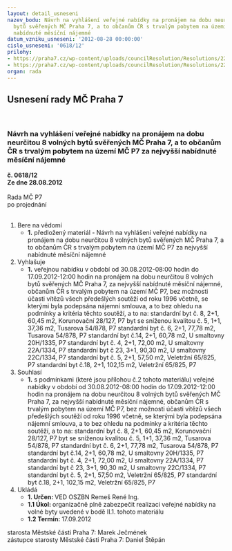 ```yaml
---
layout: detail_usneseni
nazev_bodu: Návrh na vyhlášení veřejné nabídky na pronájem na dobu neurčitou 8 volných
  bytů svěřených MČ Praha 7, a to občanům ČR s trvalým pobytem na území MČ P7 za nejvyšší
  nabídnuté měsíční nájemné
datum_vzniku_usneseni: '2012-08-28 00:00:00'
cislo_usneseni: '0618/12'
prilohy:
- https://praha7.cz/wp-content/uploads/councilResolution/Resolutions/22572/45-12-r12-0828-sou_podm%c3%adnky.doc
- https://praha7.cz/wp-content/uploads/councilResolution/Resolutions/22572/45-12-r12-0828-sou_formul%c3%a1%c5%99.doc
organ: rada
---
```

<div id="ucUsn_pList" class="usn">
	<span><h2>Usnesení rady MČ Praha 7 </h2>
<br></span><div class="standBody">
<span><h3>Návrh na vyhlášení veřejné nabídky na pronájem na dobu neurčitou 8 volných bytů svěřených MČ Praha 7, a to občanům ČR s trvalým pobytem na území MČ P7 za nejvyšší nabídnuté měsíční nájemné</h3></span><div class="center">
		<strong>č. 0618/12</strong><br>
	</div>
<div class="center">
		<strong>Ze dne 28.08.2012</strong><br><br>
	</div>Rada MČ P7<br> po projednání<br><br><ol>
<li>Bere na vědomí<ul><li>
<strong>1.</strong> předložený materiál - Návrh na vyhlášení veřejné nabídky na pronájem na dobu neurčitou 8 volných bytů svěřených MČ Praha 7, a to občanům ČR s trvalým pobytem na území MČ P7 za nejvyšší nabídnuté měsíční nájemné</li></ul>
</li>
<li>Vyhlašuje<ul><li>
<strong>1.</strong> veřejnou nabídku v období od 30.08.2012-08:00 hodin do 17.09.2012-12:00 hodin na pronájem na dobu neurčitou 8 volných bytů svěřených MČ Praha 7, za nejvyšší nabídnuté měsíční nájemné, občanům ČR s trvalým pobytem na území MČ P7, bez možnosti účasti vítězů všech předešlých soutěží od roku 1996 včetně, se kterými byla podepsána nájemní smlouva, a to bez ohledu na podmínky a kritéria těchto soutěží, a to na:                                                                                              standardní byt                 č.  8, 2+1,   60,45 m2, Korunovační 28/127, P7                                  byt se sníženou kvalitou č.  5, 1+1,   37,36 m2, Tusarova 54/878, P7                                       standardní byt                 č.  6, 2+1,   77,78 m2, Tusarova 54/878, P7                        standardní byt                 č.14, 2+1,   60,78 m2, U smaltovny 20H/1335, P7              standardní byt                 č.  4, 2+1,   72,00 m2, U smaltovny 22A/1334, P7              standardní byt                 č 23, 3+1,   90,30 m2, U smaltovny 22C/1334, P7              standardní byt                 č.  5, 2+1,   57,50 m2, Veletržní 65/825, P7                         standardní byt                 č.18, 2+1, 102,15 m2, Veletržní 65/825, P7</li></ul>
</li>
<li>Souhlasí<ul><li>
<strong>1.</strong> s podmínkami (které jsou přílohou č.2 tohoto materiálu) veřejné nabídky v období od 30.08.2012-08:00 hodin do 17.09.2012-12:00 hodin na pronájem na dobu neurčitou 8 volných bytů svěřených MČ Praha 7, za nejvyšší nabídnuté měsíční nájemné, občanům ČR s trvalým pobytem na území MČ P7, bez možnosti účasti vítězů všech předešlých soutěží od roku 1996 včetně, se kterými byla podepsána nájemní smlouva, a to bez ohledu na podmínky a kritéria těchto soutěží, a to na:                                                                                              standardní byt                 č.  8, 2+1,   60,45 m2, Korunovační 28/127, P7                                  byt se sníženou kvalitou č.  5, 1+1,   37,36 m2, Tusarova 54/878, P7                                       standardní byt                 č.  6, 2+1,   77,78 m2, Tusarova 54/878, P7                        standardní byt                 č.14, 2+1,   60,78 m2, U smaltovny 20H/1335, P7              standardní byt                 č.  4, 2+1,   72,00 m2, U smaltovny 22A/1334, P7              standardní byt                 č 23, 3+1,   90,30 m2, U smaltovny 22C/1334, P7              standardní byt                 č.  5, 2+1,   57,50 m2, Veletržní 65/825, P7                         standardní byt                 č.18, 2+1, 102,15 m2, Veletržní 65/825, P7</li></ul>
</li>
<li>Ukládá<ul>
<li>
<strong>1. Určen: </strong>VED OSZBN Remeš René Ing.</li>
<li>
<strong>1.1 Úkol: </strong>organizačně plně zabezpečit realizaci veřejné nabídky na volné byty uvedené v bodě II.1. tohoto materiálu</li>
<li>
<strong>1.2 Termín: </strong>17.09.2012</li>
</ul>
</li>
</ol>starosta Městské části Praha 7: Marek Ječmének<br>zástupce starosty Městské části Praha 7: Daniel Štěpán 
</div>
</div>